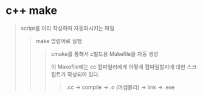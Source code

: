 # c++ make

> script를 미리 작성하여 자동화시키는 파일
>
> > make 명령어로 실행
> >
> > > cmake를 통해서 c빌드용 Makefile을 자동 생성
> > >
> > > 이 Makefile에는 cc 컴파일러에게 어떻게 컴파일할지에 대한 스크립트가 작성되어 있다.
> > >
> > > > .cc -> compile -> .o (어셈블리) -> link -> .exe
